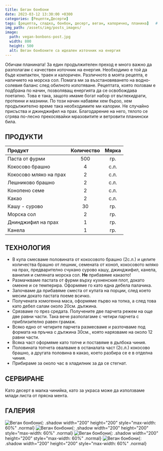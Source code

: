 ```yaml
---
title: Беган бонбони
date: 2023-03-12 13:30:00 +0300
categories: [Рецепти,Десерти]
tags: [рецепта, сладко, бонбон, десерт, веган, калорично, планина]   # TAG names should always be lowercase
img_path: /assets/img/posts_images/
image:
  path: vegan-bonbons-post.jpg
  width: 800
  height: 500
  alt: Веган бонбоните са идеален източник на енергия
---
```


Обичам планината! За един продължителен преход е много важно да разполагам с качествен източник на енергия. Необходимо е той да бъде компактен, траен и калоричен. Различното в моята рецепта, е наличието на морска сол. Помага ми за възстановяването на водно-солевия баланс след обилното изпотяване. Рецептата, която ползвам е подбрана по начин, позволяващ енергията да се освобождава поетапно. Това е така, защото имаме богат набор от въглехидрати, протеини и мазнини. По този начин набавям хем бързо, хем продължително време така необходимите ми калории. Не случайно присъства и джинджифил на прах. Благодарение на него, тялото се сгрява по-лесно прекосявайки мразовитите и ветровити планински била.

## **ПРОДУКТИ**

| Продукт                    |Количество  |Мярка   |
|:---------------------------|:----------:|:------:|
|Паста от фурми              |500         |гр.     |
|Кокосово брашно             |4           |с.л.    |
|Кокосово мляко на прах      |2           |с.л.    |
|Лешниково брашно            |2           |с.л.    |
|Конопено семе               |2           |с.л.    |
|Какао                       |2           |с.л.    |
|Кашу - сурово               |30          |гр.     |
|Морска сол                  |2           |гр.     |
|Днинджифил на прах          |1           |гр.     |
|Канела                      |1           |гр.     |

## **ТЕХНОЛОГИЯ**

- В купа смесваме половината от кокосовото брашно (2с.л.) и целите количества брашно от лешник, семената от коноп, кокосовото мляко на прах, предварително счукано сурово кашу, джинджифил, канела, ванилия и смляната морска сол. **Не** прибавяме какаото!
- Размачкваме пастата от фурми върху кухненския плот, докато омекне и се темперира. Оформяме го като една дебела палачика.
- Започваме да прибавяме сместа от купата на порции, след което месим докато пастата поеме всичко.
- Получената хомогенна маса, оформяме първо на топка, а след това като дебел салам около 20см. дължина.
- Срязваме го през средата. Получените две парчета режем на още две равни части. Така вече разполагаме с четири парчета с приблизително равен грамаж.
- Всяко едно от четирите парчета размесваме и разточваме под формата на пръчка с дължина 30см., която нарязваме на около 12 равни части.
- Всяка част оформяме като топче и поставяме в дълбока чиния.
- Половината топчета овалваме в останалата част (2с.л.) кокосово брашно, а другата половина в какао, което разбира се е в отделна чиния.
- Прибираме за около час в хладилник за да се стегнат.

## **СЕРВИРАНЕ**

Като десерт в малка чинийка, като за украса може да използваме млади листа от прясна мента.
## **ГАЛЕРИЯ**

![Веган бонбони](vegan-bonbons-01.jpg){: .shadow width="200" height="200" style="max-width: 60%" .normal}
![Веган бонбони](vegan-bonbons-02.jpg){: .shadow width="200" height="200" style="max-width: 60%" .normal}
![Веган бонбони](vegan-bonbons-03.jpg){: .shadow width="200" height="200" style="max-width: 60%" .normal}
![Веган бонбони](vegan-bonbons-04.jpg){: .shadow width="200" height="200" style="max-width: 60%" .normal}